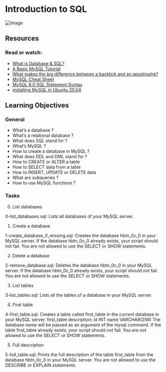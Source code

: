 # Introduction to SQL

![Image](https://cdn.prod.website-files.com/61ddd0b42c51f89b7de1e910/6697e5d70e6b50dbe5bbe3dd_6697e36f9a2e61c3f9a3c850_SQL.jpeg)

## Resources
### Read or watch:

- [What is Database & SQL?](https://www.youtube.com/watch?v=FR4QIeZaPeM)
- [A Basic MySQL Tutorial](https://www.digitalocean.com/community/tutorials/how-to-install-mysql-on-ubuntu-20-04)
- [What makes the big difference between a backtick and an apostrophe?](https://stackoverflow.com/questions/29402361/what-makes-the-big-difference-between-a-backtick-and-an-apostrophe/29402458)
- [MySQL Cheat Sheet](https://intellipaat.com/mediaFiles/2019/02/SQL-Commands-Cheat-Sheet.pdf?US)
- [MySQL 8.0 SQL Statement Syntax](https://dev.mysql.com/doc/refman/8.0/en/sql-statements.html)
- [installing MySQL in Ubuntu 20.04](https://phoenixnap.com/kb/install-mysql-ubuntu-20-04)

## Learning Objectives
### General

- What’s a database ?
- What’s a relational database ? 
- What does SQL stand for ?
- What’s MySQL ? 
- How to create a database in MySQL ?
- What does DDL and DML stand for ?
- How to CREATE or ALTER a table 
- How to SELECT data from a table
- How to INSERT, UPDATE or DELETE data
- What are subqueries ?
- How to use MySQL functions ?

### Tasks

0. List databases

0-list_databases.sql: Lists all databases of your MySQL server.

1. Create a database

1-create_database_if_missing.sql: Creates the database hbtn_0c_0 in your MySQL server.
If the database hbtn_0c_0 already exists, your script should not fail.
You are not allowed to use the SELECT or SHOW statements.

2. Delete a database

2-remove_database.sql: Deletes the database hbtn_0c_0 in your MySQL server.
If the database hbtn_0c_0 already exists, your script should not fail.
You are not allowed to use the SELECT or SHOW statements.

3. List tables

3-list_tables.sql: Lists all the tables of a database in your MySQL server.

4. First table

4-first_table.sql: Creates a table called first_table in the current database in your MySQL server.
first_table description:
id INT
name VARCHAR(256)
The database name will be passed as an argument of the mysql command.
If the table first_table already exists, your script should not fail.
You are not allowed to use the SELECT or SHOW statements.

5. Full description

5-full_table.sql: Prints the full description of the table first_table from the database hbtn_0c_0 in your MySQL server.
You are not allowed to use the DESCRIBE or EXPLAIN statements.

